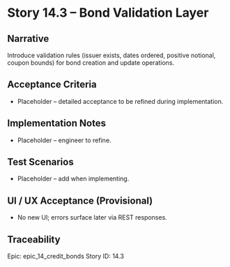 # Story 14.3 – Bond Validation Layer

## Narrative
Introduce validation rules (issuer exists, dates ordered, positive notional, coupon bounds) for bond creation and update operations.

## Acceptance Criteria
- Placeholder – detailed acceptance to be refined during implementation.

## Implementation Notes
- Placeholder – engineer to refine.

## Test Scenarios
- Placeholder – add when implementing.

## UI / UX Acceptance (Provisional)
- No new UI; errors surface later via REST responses.

## Traceability
Epic: epic_14_credit_bonds
Story ID: 14.3
